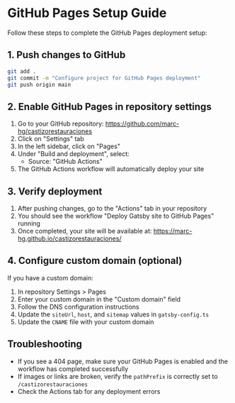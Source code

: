 # GitHub Pages Setup Guide

Follow these steps to complete the GitHub Pages deployment setup:

## 1. Push changes to GitHub

```bash
git add .
git commit -m "Configure project for GitHub Pages deployment"
git push origin main
```

## 2. Enable GitHub Pages in repository settings

1. Go to your GitHub repository: https://github.com/marc-hg/castizorestauraciones
2. Click on "Settings" tab
3. In the left sidebar, click on "Pages"
4. Under "Build and deployment", select:
   - Source: "GitHub Actions"
5. The GitHub Actions workflow will automatically deploy your site

## 3. Verify deployment

1. After pushing changes, go to the "Actions" tab in your repository
2. You should see the workflow "Deploy Gatsby site to GitHub Pages" running
3. Once completed, your site will be available at: https://marc-hg.github.io/castizorestauraciones/

## 4. Configure custom domain (optional)

If you have a custom domain:

1. In repository Settings > Pages
2. Enter your custom domain in the "Custom domain" field
3. Follow the DNS configuration instructions
4. Update the `siteUrl`, `host`, and `sitemap` values in `gatsby-config.ts`
5. Update the `CNAME` file with your custom domain

## Troubleshooting

- If you see a 404 page, make sure your GitHub Pages is enabled and the workflow has completed successfully
- If images or links are broken, verify the `pathPrefix` is correctly set to `/castizorestauraciones`
- Check the Actions tab for any deployment errors
